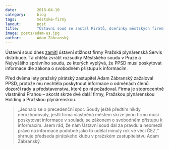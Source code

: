```yaml
---
date:         2018-04-10
category:     blog
tags:         městské-firmy
layout:       post
title:        "Ústavní soud se zastal Pirátů, dceřinky městských firem musejí poskytovat informace" 
image: posts/adam-us.jpg
author:       Adam Zábranský
---
```


Ústavní soud dnes [zamítl](https://www.usoud.cz/fileadmin/user_upload/Tiskova_mluvci/Publikovane_nalezy/2018/I._US_1262_17_na_web.pdf) ústavní stížnost firmy Pražská plynárenská Servis distribuce. Ta chtěla zvrátit rozsudky Městského soudu v Praze a Nejvyššího správního soudu, ze kterých vyplývá, že PPSD musí poskytovat informace dle zákona o svobodném přístupu k informacím.

Před dvěma lety pražský pirátský zastupitel Adam Zábranský zažaloval PPSD, protože mu nechtěla poskytnout informace o odměnách členů dozorčí rady a představenstva, které po ní požadoval. Firma je stoprocentně vlastněná Prahou – akorát skrze dvě další firmy, Pražskou plynárenskou Holding a Pražskou plynárenskou.

> „Jednalo se o precedenční spor. Soudy ještě předtím nikdy nerozhodovaly, jestli firma vlastněná městem skrze jinou firmu musí poskytovat informace v souladu se zákonem o svobodném přístupu k informacím. Jsem rád, že nám Ústavní soud dal za pravdu a neomezil právo na informace podobně jako to udělal minulý rok ve věci ČEZ,“ shrnuje předseda pirátského klubu v pražském zastupitelstvu Adam Zábranský.

